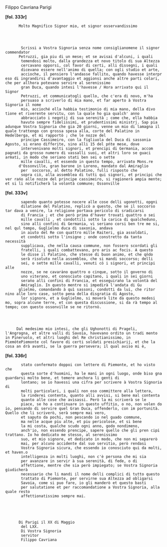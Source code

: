 Filippo Cavriana
Parigi




    
      
        
**[fol. 333r]**


        
          Molto Magnifico Signor mio, et signor osservandissimo
        


        
           Scrissi a Vostra Signoria senza nome consiglianomene il signor commendator 
          Petruzzi, gia piu di un mese; et se avisai d'alcuni, i quali 
           temendosi molto, dalla grandezza et novo titolo di sua Altezza
           cercavano opporsi, col favor di certi, alli dissegni, i quali 
           dicevano essere nell'animo di quella; con ogli studio et arte, 
           accioche, il pensiero l'andasse fallito, quando havesse interpr eso di ingrandirsi d'avantaggio et aggionsi anche altre parti colari, che per allhora potevano servire al serenissimo 
           gran Duca, quando intesi l'havesse / Hora arrivato qui il Signor
           Petruzzi, et communicatogli quello, che c'era di novo, m'ha 
           persuaso a scriverlo di mia mano, et far aperto à Vostra Signoria il nome 
           mio, accioché ella habbia testimonio di mia mano, della divo tione et riverente servitu, con la quale ho gia qualch' anno 
           abbracciato i negotij di sua serenità ; come che, ella habbia 
           havuto sempre fidelissimi, et prudentissimi ministrj. Sap pia adunque Vostra Signoria che gia 20 giorni, venne un mio di lamagna il quale trattengo con grossa spesa alla, corte del Palatino in Hedelberga, et mi rapportò ; che le nozze del 
           principe Cassimeiro, con la figliuola del Duca di sassonia Agosto, si erano differite, sino alli 15 del pńte mese, dove 
           intervenivano molti signori, et prencipi di Germania, accom pagnati da grosso numero di vassalli suoi, et altri loro se guaci armati, in modo che seriano stati ben sei o sette 
           mille cavalli, et essendo in questo tempo, arrivato Mons.re 
          d'Ossonville, gran barone in Loreno, mandato dal Amiraglio
           per  soccorso, al detto Palatino, fulli risposto che 
           sopra ciò, alla assemblea di tutti qui signori, et principi che ver rańo alle nozze del principe cassimeiro, si ragionerà ampia mente; et si li notificherà la volontà commune; Ossonville

          
**[fol. 333v]**


           sapendo quanto potesse nocere alle cose delli ugonotti, opgni 
           dilatione del Palatino, replicò a questo, che se il soccorso tar dava a venire, la religione portava pericolo di sradicarsi 
           di Francia ; et che però prima d'haver trovati quattro o sei 
           mille cavalli , et condottili sotto la carica di qualcheduno, 
           sino alli confini di Germania, vi seriano corsi ben tre me si, nel qul tempo, Guglielmo duca di saxonia, andava 
           in aiuto del Re con quattro mille Raiteri, gia assoldati, 
           et condotti sotto l'insigne ; onde constretto da tanta necessità 
           supplicava, che nella causa commune, non fossero scordati gli 
           fratelli, i quali combattevano, pro aris ac focis. A questo 
           le disse il Palatino, che stesse di buon animo, et che qn̍do 
           serà risoluto nella assemblea, che si mandi soccorso; delli
           sei, o sette mille cavalli, venuti co̍ i signori, et principi alle 
           nozze, se ne cavara̍no quattro o cinque, sotto il governo di 
           uno viterano, et conosciuto capitano, i quali in sei giorni 
           seran̍o alli confini di Francia, et esseguiran̍o la volontà del
           Amiraglio. In questo mentre si impedirà l'andata di Gu
          glielmo, comandando à quì sassoni, condotti da lui, che ritor nino alle loro case, sotto pena della disgratia di Agosto, 
           lor signore, et a Guglielmo, si moverà lite da questo medesi mo, sopra alcune terre, et con questa discussione, si da rà tempo al tempo; con questo ossonville se ne ritornò.
        

 

         Dal medesimo mio intesi, che gli Ughonotti di Prageli, l'Angrogna, et altre valli di Savoia, havevano ordito un tradi mento in Pineruolo, et altri luoghi del Re christianissimo, in Piemo̍tePiemonte col favore di certi soldati presichiarij, et che la cosa an drà avanti, se la guerra persevera; il qual aviso mi è,

          
**[fol. 336r]**


           stato confermato doppoi con lettere di Piemonte, et ho visto che 
           questa sorte d'huomini, ha le mani in ogni luogo, onde biso gna guardarsi molto bene, et temere anchora li genti di 
           lontano; se io havessi una cifra per scrivere à Vostra Signoria di 
           molti particolari, i quali non oso committere alla lettera, 
           la rinderei contenta, quanto alli avvisi, si bene mal contenta 
           quanto alle cose che avisassi. Però la mi scriverà se le 
           piace, se ho a continuare in questo uffitio, o no, non volen do io, pensando di servire quel Gran Duca, offenderlo, con im portunità. Quello che li scriverò, serà sempre mai vero, 
           et saputo da pochi, non pescando io nel guado commune, 
           ma nelle acque piu alte, et piu pericolose, et si bene 
           la mi costa, qualche scudo ogni anno, godo nondimeno, 
           anch'io, non essendo prencipe, sapere quello che gli pren cipi trattano. Io ho dedicato me stesso, al serenissimo 
           suo, et mio signore, et dedicato in modo, che non mi separerò 
           mai, per alcuno accidente dal suo servitio, però rendasi 
           Vostra Signoria sicura, che essendo io conosciuto qui da molti, et haven.o 
           intelligenza in molti luoghi, non c'è persona che mi sia 
           per avanzare in servir à sua serenità, di fede, o di 
           affettione, mentre che sia però impiegato; se Vostra Signoria giudicherà 
           necessario che li mandi il nome delli complici di tutto questo 
           trattato di Piemonte, per servirne sua Altezza ad obligarsi 
           Savoia, come si puo fare, io gli manderò et questo basti 
           per salutatione et per raccomandatione a Vostra Signoria, alla quale resto 
           affettionatissimo sempre mai.
        



        
          Di Parigi il XX di Maggio 
           del LXX.
           Di Vostra Signoria
           servitor
           Filippo Cavriana
        


      
    
  